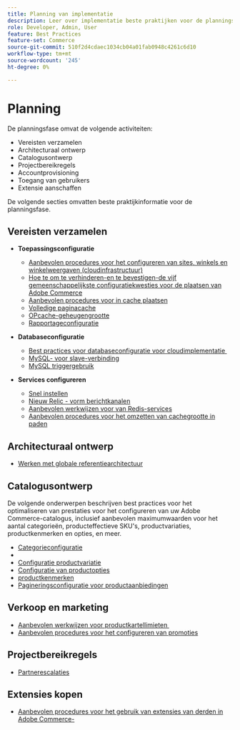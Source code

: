 ```yaml
---
title: Planning van implementatie
description: Leer over implementatie beste praktijken voor de planningsfase van projecten van Adobe Commerce.
role: Developer, Admin, User
feature: Best Practices
feature-set: Commerce
source-git-commit: 510f2d4cdaec1034cb04a01fab0948c4261c6d10
workflow-type: tm+mt
source-wordcount: '245'
ht-degree: 0%

---
```



# Planning

De planningsfase omvat de volgende activiteiten:

- Vereisten verzamelen
- Architecturaal ontwerp
- Catalogusontwerp
- Projectbereikregels
- Accountprovisioning
- Toegang van gebruikers
- Extensie aanschaffen

De volgende secties omvatten beste praktijkinformatie voor de planningsfase.

## Vereisten verzamelen

- **Toepassingsconfiguratie**
   - [Aanbevolen procedures voor het configureren van sites, winkels en winkelweergaven (cloudinfrastructuur)](sites-stores-store-views.md)
   - [Hoe te om te verhinderen-en te bevestigen-de vijf gemeenschappelijkste configuratiekwesties voor de plaatsen van Adobe Commerce](https://business.adobe.com/blog/how-to/usual-suspects-five-configuration-fixes-maximize-your-peak-sales)
   - [Aanbevolen procedures voor in cache plaatsen](https://docs.magento.com/user-guide/system/cache-management.html#best-practices-for-caching)
   - [Volledige paginacache](https://developer.adobe.com/commerce/php/development/cache/page/public-content/)
   - [OPcache-geheugengrootte](opcache-memory-size.md)
   - [Rapportageconfiguratie](reporting-configuration.md)

- **Databaseconfiguratie**
   - [Best practices voor databaseconfiguratie voor cloudimplementatie &#x200B;](database-on-cloud.md)
   - [MySQL-&#x200B; voor slave-verbinding](configure-mysql-slave-connection-on-cloud.md)
   - [MySQL triggergebruik](mysql-triggers-usage.md)

- **Services configureren**
   - [Snel instellen](https://devdocs.magento.com/cloud/cdn/configure-fastly.html)
   - [Nieuw Relic - vorm berichtkanalen](https://devdocs.magento.com/cloud/project/new-relic.html#configure-notification-channels)
   - [Aanbevolen werkwijzen voor &#x200B; van Redis-services](redis-service-configuration.md)
   - [Aanbevolen procedures voor het omzetten van cachegrootte in paden](realpath-cache-size.md)

## **Architecturaal ontwerp**

<!--Asset not yet integrated
- [GRA Architecture examples](https://wiki.corp.adobe.com/x/kD4ykw)
-->
- [Werken met globale referentiearchitectuur](../../../implementation-playbook/architecture/global-reference.md)

## **Catalogusontwerp**

De volgende onderwerpen beschrijven best practices voor het optimaliseren van prestaties voor het configureren van uw Adobe Commerce-catalogus, inclusief aanbevolen maximumwaarden voor het aantal categorieën, producteffectieve SKU&#39;s, productvariaties, productkenmerken en opties, en meer.

- [Categorieconfiguratie](category-limits.md)
- [&#x200B;](product-sku-limits.md)
- [Configuratie productvariatie](product-variations.md)
- [Configuratie van productopties](product-options.md)
- [&#x200B; productkenmerken](product-attributes-and-options.md)
- [Pagineringsconfiguratie voor productaanbiedingen](product-listing-pagination.md)

## **Verkoop en marketing**

- [Aanbevolen werkwijzen voor productkartellimieten &#x200B;](product-cart.md)
- [Aanbevolen procedures voor het configureren van promoties](product-cart-promotions.md)

## **Projectbereikregels**

- [Partnerescalaties](partner-escalation.md)

## **Extensies kopen**

- [Aanbevolen procedures voor het gebruik van extensies van derden in Adobe Commerce-&#x200B;](extensions.md)
